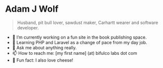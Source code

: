 # Adam J Wolf

> Husband, pit bull lover, sawdust maker, Carhartt wearer and software developer.

- 🔭 I’m currently working on a fun site in the book publishing space. 
- 🌱 Learning PHP and Laravel as a change of pace from my day job.
- 💬 Ask me about anything really.
- 📫 How to reach me: [my first name] (at) bifulco labs dot com 
- 🧀 Fun fact: I also love cheese!
